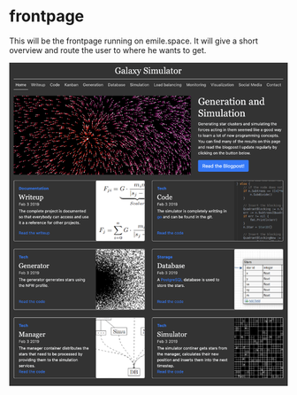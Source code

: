 # frontpage

This will be the frontpage running on emile.space.
It will give a short overview and route the user to where he wants to get.

![](./preview.png)